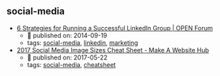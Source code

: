 social-media 
---
* [6 Strategies for Running a Successful LinkedIn Group | OPEN Forum](https://www.americanexpress.com/us/small-business/openforum/articles/6-strategies-for-running-a-successful-linkedin-group/)
    * :calendar: published on: 2014-09-19
    * tags: [social-media](../tags/social-media.md), [linkedin](../tags/linkedin.md), [marketing](../tags/marketing.md)
* [2017 Social Media Image Sizes Cheat Sheet - Make A Website Hub](https://makeawebsitehub.com/social-media-image-sizes-cheat-sheet/)
    * :calendar: published on: 2017-05-22
    * tags: [social-media](../tags/social-media.md), [cheatsheet](../tags/cheatsheet.md)
